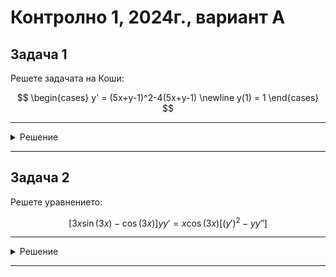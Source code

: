 # Контролно 1, 2024г., вариант A

## Задача 1

Решете задачата на Коши:

$$
\begin{cases}
y' = (5x+y-1)^2-4(5x+y-1) \newline
y(1) = 1
\end{cases}
$$

---

<details>
    <summary>Решение</summary>

Полагаме $z = 5x+y-1 \implies y' = z'-5$

$$z' - 5 = z^2 - 4z$$

$$z' = z^2-4z+5$$

Делим на $z^2-4z+5 > 0$

$$\dfrac{z'}{z^2-4z+5} = 1$$

Получихме у-ние с разделени променливи

$$\displaystyle \int \dfrac{1}{z^2-4z+5}\space dz = \int dx$$

$$\displaystyle \int \dfrac{1}{(z-2)^2+1}\space d(z-2) = \int dx$$

$$\arctan{(z-2)} = x + C$$

$$\arctan{(5x+y-3)} = x + C$$

Прилагаме началното условие $y(1) = 1$

$$\arctan{3} = 1+C$$

$$C = \arctan{3} - 1$$

Така

$$\arctan{(5x+y-3)} = x + \arctan{3} - 1 \qquad x + \arctan{3} - 1 \in \left(-\dfrac{\pi}{2}, \dfrac{\pi}{2}\right)$$

$$5x+y-3 = \tan{(x+\arctan{3} - 1)}$$

$$y = 3 - 5x + \tan{(x+\arctan{3} - 1)}$$
</details>

---

## Задача 2

Решете уравнението:

$$[3x\sin(3x)-\cos(3x)]yy' = x\cos(3x) [(y')^2-yy'']$$

---

<details>
    <summary>Решение</summary>

Още няма решение :(
</details>

---
